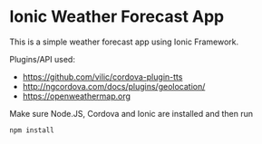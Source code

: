 # Ionic Weather Forecast App


This is a simple weather forecast app using Ionic Framework.

Plugins/API used:

  - https://github.com/vilic/cordova-plugin-tts
  - http://ngcordova.com/docs/plugins/geolocation/
  - https://openweathermap.org
  
Make sure Node.JS, Cordova and Ionic are installed and then run
```
npm install
```
